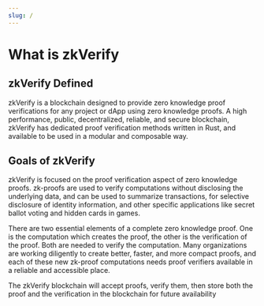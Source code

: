```yaml
---
slug: /
---
```

# What is zkVerify

## zkVerify Defined

zkVerify is a blockchain designed to provide zero knowledge proof verifications for any project or dApp using zero knowledge proofs. A high performance, public, decentralized, reliable, and secure blockchain, zkVerify has dedicated proof verification methods written in Rust, and available to be used in a modular and composable way.

## Goals of zkVerify

zkVerify is focused on the proof verification aspect of zero knowledge proofs. zk-proofs are used to verify computations without disclosing the underlying data, and can be used to summarize transactions, for selective disclosure of identity information, and other specific applications like secret ballot voting and hidden cards in games. 

There are two essential elements of a complete zero knowledge proof. One is the computation which creates the proof, the other is the verification of the proof. Both are needed to verify the computation. Many organizations are working diligently to create better, faster, and more compact proofs, and each of these new zk-proof computations needs proof verifiers available in a reliable and accessible place.

The zkVerify blockchain will accept proofs, verify them, then store both the proof and the verification in the blockchain for future availability
